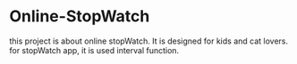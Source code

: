# Online-StopWatch

this project is about online stopWatch. It is designed for kids and cat lovers. 
for stopWatch app, it is used interval function.

